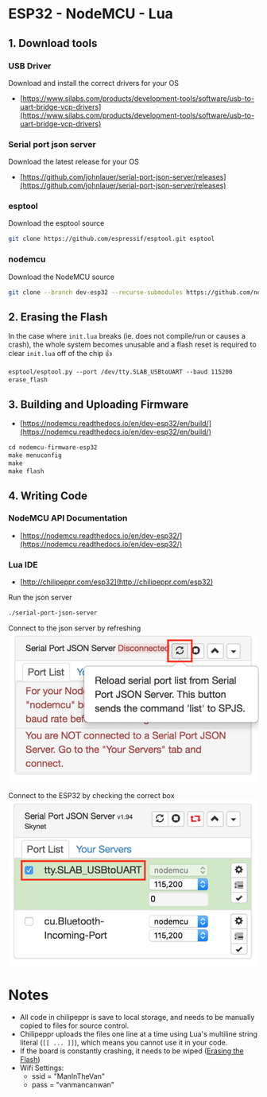 # ESP32 - NodeMCU - Lua

## 1. Download tools

### USB Driver

Download and install the correct drivers for your OS

- [https://www.silabs.com/products/development-tools/software/usb-to-uart-bridge-vcp-drivers](https://www.silabs.com/products/development-tools/software/usb-to-uart-bridge-vcp-drivers)

### Serial port json server

Download the latest release for your OS

- [https://github.com/johnlauer/serial-port-json-server/releases](https://github.com/johnlauer/serial-port-json-server/releases)

### esptool

Download the esptool source

```Bash
git clone https://github.com/espressif/esptool.git esptool
```

### nodemcu

Download the NodeMCU source

```Bash
git clone --branch dev-esp32 --recurse-submodules https://github.com/nodemcu/nodemcu-firmware.git nodemcu-firmware-esp32
```

## 2. Erasing the Flash

In the case where `init.lua` breaks (ie. does not compile/run or causes a crash), the whole system becomes unusable and a flash reset is required to clear `init.lua` off of the chip 👍

```
esptool/esptool.py --port /dev/tty.SLAB_USBtoUART --baud 115200 erase_flash
```

## 3. Building and Uploading Firmware

- [https://nodemcu.readthedocs.io/en/dev-esp32/en/build/](https://nodemcu.readthedocs.io/en/dev-esp32/en/build/)

```
cd nodemcu-firmware-esp32
make menuconfig
make
make flash
```

## 4. Writing Code

### NodeMCU API Documentation

- [https://nodemcu.readthedocs.io/en/dev-esp32/](https://nodemcu.readthedocs.io/en/dev-esp32/)

### Lua IDE

- [http://chilipeppr.com/esp32](http://chilipeppr.com/esp32)

Run the json server

```Bash
./serial-port-json-server
```

Connect to the json server by refreshing
![Connect to server](images/Connect1.png)

Connect to the ESP32 by checking the correct box
![Connect to server](images/Connect2.png)

# Notes

- All code in chilipeppr is save to local storage, and needs to be manually copied to files for source control.
- Chilipeppr uploads the files one line at a time using Lua's multiline string literal (`[[ ... ]]`), which means you cannot use it in your code.
- If the board is constantly crashing, it needs to be wiped ([Erasing the Flash](#2-erasing-the-flash))
- Wifi Settings:
  - ssid = "ManInTheVan"
  - pass = "vanmancanwan"
